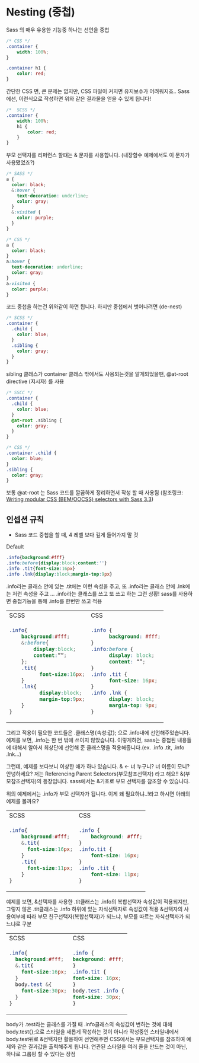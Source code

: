 # Nesting (중첩)

Sass 의 매우 유용한 기능중 하나는 선언을 중첩

```css
/* CSS */
.container {
    width: 100%;
}

.container h1 {
    color: red;
}
```

간단한 CSS 면, 큰 문제는 없지만, CSS 파일이 커지면 유지보수가 어려워지죠..
Sass 에선, 이런식으로 작성하면 위와 같은 결과물을 얻을 수 있게 됩니다!

```scss
/*  SCSS */
.container {
    width: 100%;
    h1 {
        color: red;
    }
}
```

부모 선택자를 리퍼런스 할떄는 & 문자를 사용합니다. (내장함수 예제에서도 이 문자가 사용됐었죠?)

```scss
/* SASS */
a {
  color: black;
  &:hover {
    text-decoration: underline;
    color: gray;
  }
  &:visited {
    color: purple;
  }
}
```

```css
/* CSS */
a {
  color: black;
}
a:hover {
  text-decoration: underline;
  color: gray;
}
a:visited {
  color: purple;
}
```

코드 중첩을 하는건 위와같이 하면 됩니다. 하지만 중첩에서 벗어나려면 (de-nest)

```scss
/* SCSS */
.container {
  .child {
    color: blue;
  }
  .sibling {
    color: gray;
  }
}
```

sibling 클래스가 container 클래스 밖에서도 사용되는것을 알게되었을땐, @at-root directive (지시자) 를 사용

```scss
/* SSCC */
.container {
  .child {
    color: blue;
  }
  @at-root .sibling {
    color: gray;
  }
}
```

```css
/* CSS */
.container .child {
  color: blue;
}
.sibling {
  color: gray;
}
```

보통 @at-root 는 Sass 코드를 깔끔하게 정리하면서 작성 할 때 사용됨
(참조링크: [Writing modular CSS (BEM/OOCSS) selectors with Sass 3.3](https://benfrain.com/writing-modular-css-bemoocss-selectors-sass-3-3/))

## 인셉션 규칙

- Sass 코드 중첩을 할 때, 4 레벨 보다 깊게 들어가지 말 것

Default

```css
.info{background:#fff}
.info:before{display:block;content:''}
.info .tit{font-size:16px}
.info .lnk{display:block;margin-top:9px}
```

.info라는 클래스 안에 있는 .tit에는 이런 속성을 주고, 또 .info라는 클래스 안에 .lnk에는 저런 속성을 주고 …
.info라는 클래스를 쓰고 또 쓰고 하는 그런 상황!
sass를 사용하면 중첩기능을 통해 .info를 한번만 쓰고 적용

<table>
<tr><td>SCSS</td><td>CSS</td></tr>
<tr><td>

```scss
.info{
    background:#fff;
    &:before{
        display:block;
        content:””;
    };
    .tit{
          font-size:16px;
    }
    .lnk{
          display:block;
          margin-top:9px;
    }
}
```

</td><td>

```css
.info {
      background: #fff;
}
.info:before {
      display: block;
      content: “”;
}
.info .tit {
      font-size: 16px;
}
.info .lnk {
      display: block;
      margin-top: 9px;
}
```

</td></tr>
</table>

그리고 적용이 필요한 코드들은 .클래스명{속성:값}; 으로 .info내에 선언해주었습니다.
예제를 보면, .info는 한 번 밖에 쓰이지 않았습니다.
이렇게하면, sass는 중첩된 내용들에 대해서 알아서 최상단에 선언해 준 클래스명을 적용해줍니다.(ex. .info .tit, .info .lnk…)

그런데, 예제를 보다보니 이상한 애가 하나 있습니다.
& ← 너 누구니? 너 이름이 모니?
안녕하세요? 저는 Referencing Parent Selectors(부모참조선택자) 라고 해요!!
&(부모참조선택자)의 등장입니다. sass에서는 &기호로 부모 선택자를 참조할 수 있습니다.

위의 예제에서는 .info가 부모 선택자가 됩니다. 이게 왜 필요하냐..!라고 하시면 아래의 예제를 볼까요?

<table>
<tr><td>SCSS</td><td>CSS</td></tr>
<tr><td>

```scss
.info{
    background:#fff;
    &.tit{
      font-size:16px;
    }
    .tit{
      font-size:11px;
    }
}
```

</td><td>

```css
.info {
    background: #fff;
}
.info.tit {
    font-size: 16px;
}
.info .tit {
    font-size: 11px;
}
```

</td></tr>
</table>

예제를 보면, &선택자를 사용한 .tit클래스는 .info의 복합선택자 속성값이 적용되지만, 그렇지 않은 .tit클래스는 .info 하위에 있는 자식선택자로 속성값이 적용
&선택자의 사용여부에 따라 부모 친구선택자(복합선택자)가 되느냐, 부모를 따르는 자식선택자가 되느냐로 구분

<table>
<tr><td>SCSS</td><td>CSS</td></tr>
<tr><td>

```scss
.info{
  background:#fff;
  &.tit{
    font-size:16px;
  }
  body.test &{
    font-size:30px;
  }
}
```

</td><td>

```css
.info {
background: #fff;
}
.info.tit {
font-size: 16px;
}
body.test .info {
font-size: 30px;
}
```

</td></tr>
</table>

body가 .test라는 클래스를 가질 때 .info클래스의 속성값이 변하는 것에 대해 body.test{};으로 스타일을 새롭게 작성하는 것이 아니라 작성중인 스타일내에서 body.test뒤로 &선택자만 활용하여 선언해주면 CSS에서는 부모선택자를 참조하여 예제와 같은 결과값을 출력해주게 됩니다. 연관된 스타일을 여러 줄을 만드는 것이 아닌, 하나로 그룹핑 할 수 있다는 장점